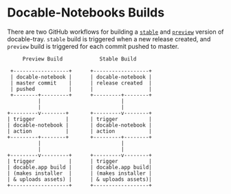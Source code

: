 # Docable-Notebooks Builds

There are two GitHub workflows for building a [`stable`](./trigger_installer_build.yml) and [`preview`](./trigger_preview_installer_build.yml) version of docable-tray. `stable` build is triggered when a new release created, and `preview` build is triggered for each commit pushed to master.

```
     Preview Build            Stable Build

 +------------------+      +------------------+
 | docable-notebook |      | docable-notebook |
 | master commit    |      | release created  |
 | pushed           |      |                  |
 +--------+---------+      +---------+--------+
          |                          |
          |                          |
+---------v--------+       +---------v--------+
| trigger          |       | trigger          |
| docable-notebook |       | docable-notebook |
| action           |       | action           |
+---------+--------+       +---------+--------+
          |                          |
          |                          |
+---------v---------+      +---------v--------+
| trigger           |      | trigger          |
| docable.app build |      | docable.app build|
| (makes installer  |      | (makes installer |
| & uploads assets) |      | & uploads assets)|
+-------------------+      +------------------+

```
